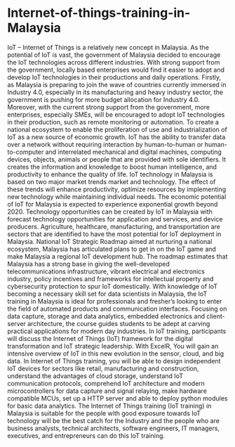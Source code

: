 # Internet-of-things-training-in-Malaysia
IoT – Internet of Things is a relatively new concept in Malaysia. As the potential of IoT is vast, the government of Malaysia decided to encourage the IoT technologies across different industries. With strong support from the government, locally based enterprises would find it easier to adopt and develop IoT technologies in their productions and daily operations.  Firstly, as Malaysia is preparing to join the wave of countries currently immersed in Industry 4.0, especially in its manufacturing and heavy industry sector, the government is pushing for more budget allocation for Industry 4.0. Moreover, with the current strong support from the government, more enterprises, especially SMEs, will be encouraged to adopt IoT technologies in their production, such as remote monitoring or automation.  To create a national ecosystem to enable the proliferation of use and industrialization of IoT as a new source of economic growth. IoT has the ability to transfer data over a network without requiring interaction by human-to-human or human-to-computer and interrelated mechanical and digital machines, computing devices, objects, animals or people that are provided with sole identifiers. It creates the information and knowledge to boost human intelligence, and productivity to enhance the quality of life.  IoT technology in Malaysia is based on two major market trends market and technology. The effect of these trends will enhance productivity, optimize resources by implementing new technology while maintaining individual needs. The economic potential of IoT for Malaysia is expected to experience exponential growth beyond 2020. Technology opportunities can be created by IoT in Malaysia with forecast technology opportunities for application and services, and device producers.  Agriculture, healthcare, manufacturing, and transportation are sectors that are identified to have the most potential for IoT deployment in Malaysia. National IoT Strategic Roadmap aimed at nurturing a national ecosystem, Malaysia has articulated plans to get in on the IoT game and make Malaysia a regional IoT development hub. The roadmap estimates that Malaysia has a strong base in giving the well-developed telecommunications infrastructure, vibrant electrical and electronics industry, policy incentives and frameworks for intellectual property and cybersecurity protection to spur IoT domestically.  With knowledge of IoT becoming a necessary skill set for data scientists in Malaysia, the IoT training in Malaysia is ideal for professionals and fresher’s looking to enter the field of automated products and communication interfaces. Focusing on data capture, storage and data analytics, embedded electronics and client-server architecture, the course guides students to be adept at carving practical applications for modern day industries.  In IoT training, participants will discuss the Internet of Things (IoT) framework for the digital transformation and IoT strategic leadership. With ExcelR, You will gain an intensive overview of IoT in this new evolution in the sensor, cloud, and big data.  In Internet of Things training, you will be able to design independent IoT devices for sectors like retail, manufacturing and construction, understand the advantages of cloud storage, understand IoT communication protocols, comprehend IoT architecture and modern microcontrollers for data capture and signal relaying, make hardware compatible MCUs, set up a HTTP server and able to deploy python modules for basic data analytics.  The Internet of Things training (IoT training) in Malaysia is suitable for the people with good exposure towards IoT technology will be the best catch for the Industry and the people who are business analysts, technical architects, software engineers, IT managers, executives, and entrepreneurs can do this IoT training.  

